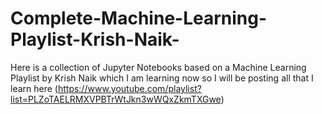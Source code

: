 # Complete-Machine-Learning-Playlist-Krish-Naik-
Here is a collection of Jupyter Notebooks based on a Machine Learning Playlist by Krish Naik which I am learning now so I will be posting all that I learn here (https://www.youtube.com/playlist?list=PLZoTAELRMXVPBTrWtJkn3wWQxZkmTXGwe)
